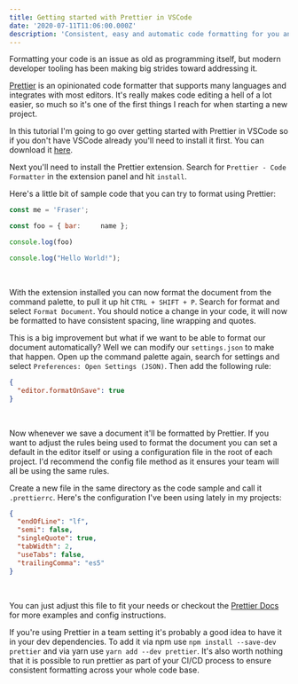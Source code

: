 ```yaml
---
title: Getting started with Prettier in VSCode
date: '2020-07-11T11:06:00.000Z'
description: 'Consistent, easy and automatic code formatting for you and your team'
---
```


Formatting your code is an issue as old as programming itself, but modern developer tooling has been making big strides toward addressing it.

[Prettier](https://prettier.io/) is an opinionated code formatter that supports many languages and integrates with most editors. It's really makes code editing a hell of a lot easier, so much so it's one of the first things I reach for when starting a new project.

In this tutorial I'm going to go over getting started with Prettier in VSCode so if you don't have VSCode already you'll need to install it first. You can download it [here](https://code.visualstudio.com/).

Next you'll need to install the Prettier extension. Search for `Prettier - Code Formatter` in the extension panel and hit `install`.

Here's a little bit of sample code that you can try to format using Prettier:

<!-- prettier-ignore-start -->

```javascript
const me = 'Fraser';

const foo = { bar:     name };

console.log(foo)

console.log("Hello World!");
```

<!-- prettier-ignore-end -->

<br/>

With the extension installed you can now format the document from the command palette, to pull it up hit `CTRL + SHIFT + P`. Search for format and select `Format Document`. You should notice a change in your code, it will now be formatted to have consistent spacing, line wrapping and quotes.

This is a big improvement but what if we want to be able to format our document automatically? Well we can modify our `settings.json` to make that happen. Open up the command palette again, search for settings and select `Preferences: Open Settings (JSON)`. Then add the following rule:

```json
{
  "editor.formatOnSave": true
}
```

<br/>

Now whenever we save a document it'll be formatted by Prettier. If you want to adjust the rules being used to format the document you can set a default in the editor itself or using a configuration file in the root of each project. I'd recommend the config file method as it ensures your team will all be using the same rules.

Create a new file in the same directory as the code sample and call it `.prettierrc`. Here's the configuration I've been using lately in my projects:

```json
{
  "endOfLine": "lf",
  "semi": false,
  "singleQuote": true,
  "tabWidth": 2,
  "useTabs": false,
  "trailingComma": "es5"
}
```

<br/>

You can just adjust this file to fit your needs or checkout the [Prettier Docs](https://prettier.io/docs/en/index.html) for more examples and config instructions.

If you're using Prettier in a team setting it's probably a good idea to have it in your dev dependencies. To add it via npm use `npm install --save-dev prettier` and via yarn use `yarn add --dev prettier`. It's also worth nothing that it is possible to run prettier as part of your CI/CD process to ensure consistent formatting across your whole code base.
